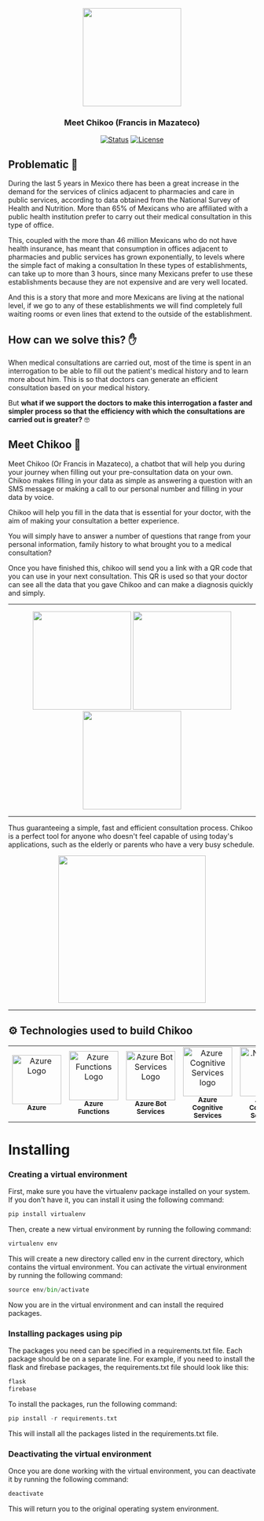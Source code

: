 
<div align="center">
<img src="https://user-images.githubusercontent.com/57787993/160266262-6a293d91-d789-4af6-8b8c-61c251ea3542.png" width="200px"/>
</div>
<h3 align="center"> Meet Chikoo (Francis in Mazateco)</h3>

<div align="center">
    
[![Status](https://img.shields.io/badge/Status-Unactive-orange)]()
[![License](https://img.shields.io/badge/license-GNU-blue.svg)](/LICENSE)
    
</div>

## Problematic 🚩

During the last 5 years in Mexico there has been a great increase in the demand for the services of clinics adjacent to pharmacies and care in public services, according to data obtained from the National Survey of Health and Nutrition. More than 65% of Mexicans who are affiliated with a public health institution prefer to carry out their medical consultation in this type of office.

This, coupled with the more than 46 million Mexicans who do not have health insurance, has meant that consumption in offices adjacent to pharmacies and public services has grown exponentially, to levels where the simple fact of making a consultation In these types of establishments, can take up to more than 3 hours, since many Mexicans prefer to use these establishments because they are not expensive and are very well located.

And this is a story that more and more Mexicans are living at the national level, if we go to any of these establishments we will find completely full waiting rooms or even lines that extend to the outside of the establishment.


## How can we solve this? ✋

When medical consultations are carried out, most of the time is spent in an interrogation to be able to fill out the patient's medical history and to learn more about him. This is so that doctors can generate an efficient consultation based on your medical history.

But **what if we support the doctors to make this interrogation a faster and simpler process so that the efficiency with which the consultations are carried out is greater?** 🤓


## Meet Chikoo 💜

Meet Chikoo (Or Francis in Mazateco), a chatbot that will help you during your journey when filling out your pre-consultation data on your own. Chikoo makes filling in your data as simple as answering a question with an SMS message or making a call to our personal number and filling in your data by voice.

Chikoo will help you fill in the data that is essential for your doctor, with the aim of making your consultation a better experience.

You will simply have to answer a number of questions that range from your personal information, family history to what brought you to a medical consultation?

Once you have finished this, chikoo will send you a link with a QR code that you can use in your next consultation. This QR is used so that your doctor can see all the data that you gave Chikoo and can make a diagnosis quickly and simply.

---

<div align="center">
    <img src="/static/img/Phone%201.png" width="200px" />
    <img src="/static/img/Phone%202.png" width="200px" />
    <img src="/static/img/Phone%203.png" width="200px" />
</div>

---

Thus guaranteeing a simple, fast and efficient consultation process.
Chikoo is a perfect tool for anyone who doesn't feel capable of using today's applications, such as the elderly or parents who have a very busy schedule.

<div align="center">
    <img src="/static/img/demopdf.jpg" width="300px"/>
</div>

---

## ⚙ Technologies used to build Chikoo  <a name = "Technologies used to build chikoo"></a>

<!-- readme: collaborators,contributors -start -->
<table>
<tr>
    <td align="center">
        <a href="https://azure.microsoft.com/es-mx/">
            <img src="https://upload.wikimedia.org/wikipedia/commons/thumb/f/fa/Microsoft_Azure.svg/1200px-Microsoft_Azure.svg.png" width="100;" alt="Azure Logo"/>
            <br />
            <sub><b>Azure</b></sub>
        </a>
    </td>
    <td align="center">
        <a href="https://azure.microsoft.com/es-mx/services/functions/?ef_id=Cj0KCQjwyMiTBhDKARIsAAJ-9Vvjhzar3FxNFfjqde2Y7fOpOyyGEwF1r3fDOpsCC62XW8vWS6bhKQQaAjmEEALw_wcB%3AG%3As&OCID=AID2200215_SEM_Cj0KCQjwyMiTBhDKARIsAAJ-9Vvjhzar3FxNFfjqde2Y7fOpOyyGEwF1r3fDOpsCC62XW8vWS6bhKQQaAjmEEALw_wcB%3AG%3As&gclid=Cj0KCQjwyMiTBhDKARIsAAJ-9Vvjhzar3FxNFfjqde2Y7fOpOyyGEwF1r3fDOpsCC62XW8vWS6bhKQQaAjmEEALw_wcB">
            <img src="http://blogs.encamina.com/por-una-nube-sostenible/wp-content/uploads/sites/19/2018/03/Azure-Functions.png" width="100;" alt="Azure Functions Logo"/>
            <br />
            <sub><b>Azure Functions</b></sub>
        </a>
    </td>
    <td align="center">
        <a href="https://azure.microsoft.com/es-mx/services/bot-services/?&ef_id=Cj0KCQjwyMiTBhDKARIsAAJ-9VtZ2WVmpXPMLrJF0MUAjdFRovz685hTtlyFtOXx7z41sp7s9rn3AnQaAhFQEALw_wcB:G:s&OCID=AID2200215_SEM_Cj0KCQjwyMiTBhDKARIsAAJ-9VtZ2WVmpXPMLrJF0MUAjdFRovz685hTtlyFtOXx7z41sp7s9rn3AnQaAhFQEALw_wcB:G:s&gclid=Cj0KCQjwyMiTBhDKARIsAAJ-9VtZ2WVmpXPMLrJF0MUAjdFRovz685hTtlyFtOXx7z41sp7s9rn3AnQaAhFQEALw_wcB">
            <img src="https://azure.microsoft.com/svghandler/bot-services/?width=600&height=315" width="100;" alt="Azure Bot Services Logo"/>
            <br />
            <sub><b>Azure Bot Services</b></sub>
        </a>
    </td>
    <td align="center">
        <a href="https://azure.microsoft.com/es-mx/services/cognitive-services/?&ef_id=Cj0KCQjwyMiTBhDKARIsAAJ-9Vu3pKvRczF3HCaCWvDSgQDL31X7ZVBbunaXAcR8rrk5XIu3rzqQhbUaAhGeEALw_wcB:G:s&OCID=AID2200215_SEM_Cj0KCQjwyMiTBhDKARIsAAJ-9Vu3pKvRczF3HCaCWvDSgQDL31X7ZVBbunaXAcR8rrk5XIu3rzqQhbUaAhGeEALw_wcB:G:s&gclid=Cj0KCQjwyMiTBhDKARIsAAJ-9Vu3pKvRczF3HCaCWvDSgQDL31X7ZVBbunaXAcR8rrk5XIu3rzqQhbUaAhGeEALw_wcB">
            <img src="https://user-images.githubusercontent.com/57787993/166746018-f84a9c4e-a479-4af0-ac65-68e9de8983e4.png" width="100;" alt="Azure Cognitive Services logo"/>
            <br />
            <sub><b>Azure Cognitive Services</b></sub>
        </a>
    </td>
    <td align="center">
        <a href="https://dotnet.microsoft.com/en-us/">
            <img src="https://upload.wikimedia.org/wikipedia/commons/thumb/a/a3/.NET_Logo.svg/640px-.NET_Logo.svg.png" width="100;" alt=".Net Logo"/>
            <br />
            <sub><b>Azure Cognitive Services</b></sub>
        </a>
    </td>
  </tr>
</table>
<!-- readme: Technologies used to build azure-end -->

<!-- readme: Development -->

# Installing
### Creating a virtual environment
First, make sure you have the virtualenv package installed on your system. If you don't have it, you can install it using the following command:

```python 
pip install virtualenv
```

Then, create a new virtual environment by running the following command:

```python 
virtualenv env
```

This will create a new directory called env in the current directory, which contains the virtual environment. You can activate the virtual environment by running the following command:

```python 
source env/bin/activate
```

Now you are in the virtual environment and can install the required packages.

### Installing packages using pip
The packages you need can be specified in a requirements.txt file. Each package should be on a separate line. For example, if you need to install the flask and firebase packages, the requirements.txt file should look like this:

```python 
flask
firebase
```

To install the packages, run the following command:

```python 
pip install -r requirements.txt
```

This will install all the packages listed in the requirements.txt file.

### Deactivating the virtual environment
Once you are done working with the virtual environment, you can deactivate it by running the following command:

```python 
deactivate
```

This will return you to the original operating system environment.

